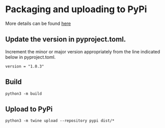 # Packaging and uploading to PyPi

More details can be found [here](https://packaging.python.org/en/latest/tutorials/packaging-projects/)

## Update the version in pyproject.toml.

Increment the minor or major version appropriately from the line indicated below in pyproject.toml.
````
version = "1.0.3"
````

## Build
````
python3 -m build
````

## Upload to PyPi

````
python3 -m twine upload --repository pypi dist/*
````
